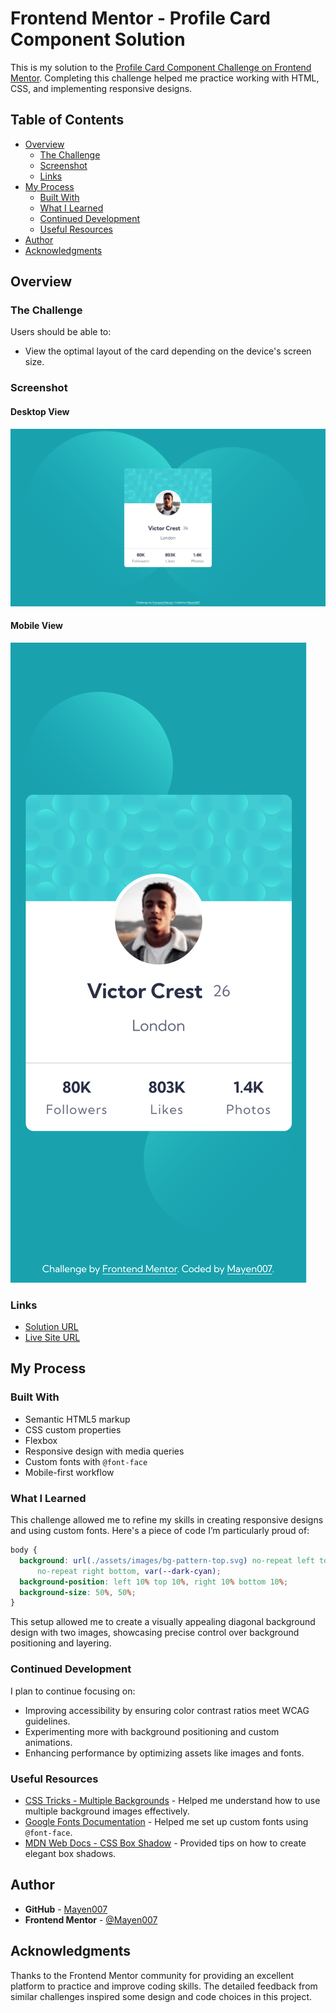 # Frontend Mentor - Profile Card Component Solution

This is my solution to the [Profile Card Component Challenge on Frontend Mentor](https://www.frontendmentor.io/challenges/profile-card-component-cfArpWshJ). Completing this challenge helped me practice working with HTML, CSS, and implementing responsive designs.

## Table of Contents

- [Overview](#overview)
  - [The Challenge](#the-challenge)
  - [Screenshot](#screenshot)
  - [Links](#links)
- [My Process](#my-process)
  - [Built With](#built-with)
  - [What I Learned](#what-i-learned)
  - [Continued Development](#continued-development)
  - [Useful Resources](#useful-resources)
- [Author](#author)
- [Acknowledgments](#acknowledgments)

## Overview

### The Challenge

Users should be able to:

- View the optimal layout of the card depending on the device's screen size.

### Screenshot

#### Desktop View

![](./assets/images/desktop-view.png)

#### Mobile View

![](./assets/images/mobile-view.png)

### Links

- [Solution URL](https://github.com/Mayen007/profile-card-component)
- [Live Site URL](https://your-live-site-url.com)

## My Process

### Built With

- Semantic HTML5 markup
- CSS custom properties
- Flexbox
- Responsive design with media queries
- Custom fonts with `@font-face`
- Mobile-first workflow

### What I Learned

This challenge allowed me to refine my skills in creating responsive designs and using custom fonts. Here's a piece of code I’m particularly proud of:

```css
body {
  background: url(./assets/images/bg-pattern-top.svg) no-repeat left top, url(./assets/images/bg-pattern-bottom.svg)
      no-repeat right bottom, var(--dark-cyan);
  background-position: left 10% top 10%, right 10% bottom 10%;
  background-size: 50%, 50%;
}
```

This setup allowed me to create a visually appealing diagonal background design with two images, showcasing precise control over background positioning and layering.

### Continued Development

I plan to continue focusing on:

- Improving accessibility by ensuring color contrast ratios meet WCAG guidelines.
- Experimenting more with background positioning and custom animations.
- Enhancing performance by optimizing assets like images and fonts.

### Useful Resources

- [CSS Tricks - Multiple Backgrounds](https://css-tricks.com/css-basics-using-multiple-backgrounds/) - Helped me understand how to use multiple background images effectively.
- [Google Fonts Documentation](https://fonts.google.com/) - Helped me set up custom fonts using `@font-face`.
- [MDN Web Docs - CSS Box Shadow](https://developer.mozilla.org/en-US/docs/Web/CSS/box-shadow) - Provided tips on how to create elegant box shadows.

## Author

- **GitHub** - [Mayen007](https://github.com/Mayen007)
- **Frontend Mentor** - [@Mayen007](https://www.frontendmentor.io/profile/Mayen007)

## Acknowledgments

Thanks to the Frontend Mentor community for providing an excellent platform to practice and improve coding skills. The detailed feedback from similar challenges inspired some design and code choices in this project.
